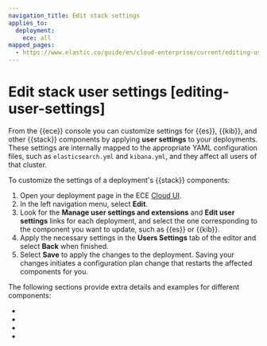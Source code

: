 ```yaml
---
navigation_title: Edit stack settings
applies_to:
  deployment:
    ece: all
mapped_pages:
  - https://www.elastic.co/guide/en/cloud-enterprise/current/editing-user-settings.html
---
```


# Edit stack user settings [editing-user-settings]

From the {{ece}} console you can customize settings for {{es}}, {{kib}}, and other {{stack}} components by applying **user settings** to your deployments. These settings are internally mapped to the appropriate YAML configuration files, such as `elasticsearch.yml` and `kibana.yml`, and they affect all users of that cluster.

To customize the settings of a deployment's {{stack}} components:

1. Open your deployment page in the ECE [Cloud UI](./log-into-cloud-ui.md).
2. In the left navigation menu, select **Edit**.
3. Look for the **Manage user settings and extensions** and **Edit user settings** links for each deployment, and select the one corresponding to the component you want to update, such as {{es}} or {{kib}}.
4. Apply the necessary settings in the **Users Settings** tab of the editor and select **Back** when finished.
5. Select **Save** to apply the changes to the deployment. Saving your changes initiates a configuration plan change that restarts the affected components for you.

The following sections provide extra details and examples for different components:

* [](./edit-stack-settings-elasticsearch.md)
* [](./edit-stack-settings-kibana.md)
* [](./edit-stack-settings-apm.md)
* [](./edit-stack-settings-enterprise.md)
